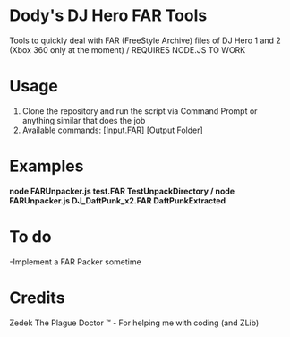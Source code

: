 # Dody's DJ Hero FAR Tools
Tools to quickly deal with FAR (FreeStyle Archive) files of DJ Hero 1 and 2 (Xbox 360 only at the moment) / REQUIRES NODE.JS TO WORK

# Usage
1. Clone the repository and run the script via Command Prompt or anything similar that does the job
2. Available commands: [Input.FAR] [Output Folder]

# Examples
**node FARUnpacker.js test.FAR TestUnpackDirectory / node FARUnpacker.js DJ_DaftPunk_x2.FAR DaftPunkExtracted**

# To do
-Implement a FAR Packer sometime

# Credits
Zedek The Plague Doctor ™️ - For helping me with coding (and ZLib)
